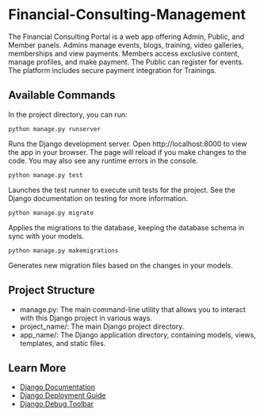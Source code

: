 
# Financial-Consulting-Management

The Financial Consulting Portal is a web app offering Admin, Public, and Member panels. Admins manage events, blogs, training, video galleries, memberships and view payments. Members access exclusive content, manage profiles, and make payment. The Public can register for events. The platform includes secure payment integration for Trainings.


## Available Commands

In the project directory, you can run:

`python manage.py runserver`

Runs the Django development server.
Open http://localhost:8000 to view the app in your browser.
The page will reload if you make changes to the code.
You may also see any runtime errors in the console.

`python manage.py test`

Launches the test runner to execute unit tests for the project.
See the Django documentation on testing for more information.

`python manage.py migrate`

Applies the migrations to the database, keeping the database schema in sync with your models.

`python manage.py makemigrations`

Generates new migration files based on the changes in your models.
## Project Structure

- manage.py: The main command-line utility that allows you to interact with this Django project in various ways.
- project_name/: The main Django project directory.
- app_name/: The Django application directory, containing models, views, templates, and static files.



## Learn More

 - [Django Documentation](https://docs.djangoproject.com/en/5.1/)
 - [Django Deployment Guide](https://docs.djangoproject.com/en/5.1/howto/deployment/)
 - [Django Debug Toolbar](https://django-debug-toolbar.readthedocs.io/en/latest/)
